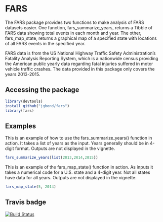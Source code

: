 
<!-- README.md is generated from README.Rmd. Please edit that file -->

<!-- badges: start -->

<!-- badges: end -->

# FARS

The FARS package provides two functions to make analysis of FARS
datasets easier. One function, fars\_summarize\_years, returns a Tibble
of FARS data showing total events in each month and year. The other,
fars\_map\_state, returns a graphical map of a specified state with
locations of all FARS events in the specified year.

FARS data is from the US National Highway Traffic Safety
Administration’s Fatality Analysis Reporting System, which is a
nationwide census providing the American public yearly data regarding
fatal injuries suffered in motor vehicle traffic crashes. The data
provided in this package only covers the years 2013-2015.

## Accessing the package

``` r
library(devtools)
install_github("jgbond/fars")
library(fars)
```

## Examples

This is an example of how to use the fars\_summarize\_years() function
in action. It takes a list of years as the input. Years generally should
be in 4-digit format. Outputs are not displayed in the vignette.

``` r
fars_summarize_years(list(2013,2014,2015))
```

This is an example of the fars\_map\_state() function in action. As
inputs it takes a numerical code for a U.S. state and a 4-digit year.
Not all states have data for all years. Outputs are not displayed in the
vignette.

``` r
fars_map_state(5, 2014)
```

## Travis badge

[![Build Status](https://travis-ci.com/jgbond/fars-pack.svg?branch=master)](https://travis-ci.com/jgbond/fars-pack)
